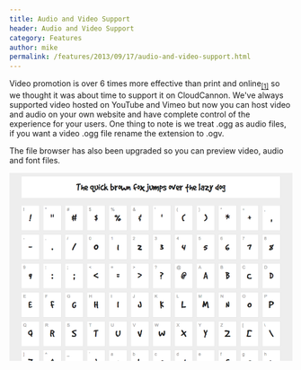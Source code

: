 ```yaml
---
title: Audio and Video Support
header: Audio and Video Support
category: Features
author: mike
permalink: /features/2013/09/17/audio-and-video-support.html
---
```


Video promotion is over 6 times more effective than print and online<sub><a target="_blank" href="http://www.b2bmarketing.net/blog/posts/2013/06/06/25-stats-marketers-should-know-about-video">[1]</a></sub> so we thought it was about time to support it on CloudCannon. We've always supported video hosted on YouTube and Vimeo but now you can host video and audio on your own website and have complete control of the experience for your users. One thing to note is we treat .ogg as audio files, if you want a video .ogg file rename the extension to .ogv.

The file browser has also been upgraded so you can preview video, audio and font files.

![Font Preview](/img/blog/font-preview.png)

